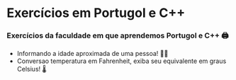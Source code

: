 # Exercícios em Portugol e C++
### Exercícios da faculdade em que aprendemos Portugol e C++ 🖨️

 - Informando a idade aproximada de uma pessoa! 🧑‍🦱
 - Conversao temperatura em Fahrenheit, exiba seu equivalente em graus Celsius! 🌡️
